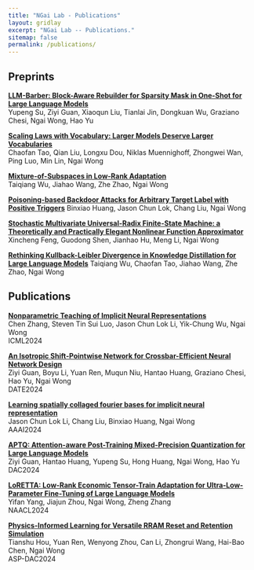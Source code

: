 ```yaml
---
title: "NGai Lab - Publications"
layout: gridlay
excerpt: "NGai Lab -- Publications."
sitemap: false
permalink: /publications/
---
```


## Preprints

**[LLM-Barber: Block-Aware Rebuilder for Sparsity Mask in One-Shot for Large Language Models](https://arxiv.org/abs/2408.10631)**  
Yupeng Su, Ziyi Guan, Xiaoqun Liu, Tianlai Jin, Dongkuan Wu, Graziano Chesi, Ngai Wong, Hao Yu


**[Scaling Laws with Vocabulary: Larger Models Deserve Larger Vocabularies](https://arxiv.org/abs/2407.13623)**  
Chaofan Tao, Qian Liu, Longxu Dou, Niklas Muennighoff, Zhongwei Wan, Ping Luo, Min Lin, Ngai Wong


**[Mixture-of-Subspaces in Low-Rank Adaptation](https://arxiv.org/abs/2406.11909)**  
Taiqiang Wu, Jiahao Wang, Zhe Zhao, Ngai Wong


**[Poisoning-based Backdoor Attacks for Arbitrary Target Label with Positive Triggers](https://arxiv.org/abs/2405.05573)**
Binxiao Huang, Jason Chun Lok, Chang Liu, Ngai Wong

**[Stochastic Multivariate Universal-Radix Finite-State Machine: a Theoretically and Practically Elegant Nonlinear Function Approximator](https://arxiv.org/pdf/2405.02356)**
Xincheng Feng, Guodong Shen, Jianhao Hu, Meng Li, Ngai Wong

**[Rethinking Kullback-Leibler Divergence in Knowledge Distillation for Large Language Models](https://arxiv.org/abs/2404.02657)** 
Taiqiang Wu, Chaofan Tao, Jiahao Wang, Zhe Zhao, Ngai Wong


## Publications

**[Nonparametric Teaching of Implicit Neural Representations](https://arxiv.org/abs/2405.10531)**  
Chen Zhang, Steven Tin Sui Luo, Jason Chun Lok Li, Yik-Chung Wu, Ngai Wong   
ICML2024

**[An Isotropic Shift-Pointwise Network for Crossbar-Efficient Neural Network Design](https://ieeexplore.ieee.org/document/10546743)**   
Ziyi Guan, Boyu Li, Yuan Ren, Muqun Niu, Hantao Huang, Graziano Chesi, Hao Yu, Ngai Wong  
DATE2024

**[Learning spatially collaged fourier bases for implicit neural representation](https://arxiv.org/abs/2312.17018)**   
Jason Chun Lok Li, Chang Liu, Binxiao Huang, Ngai Wong   
AAAI2024

**[APTQ: Attention-aware Post-Training Mixed-Precision Quantization for Large Language Models](https://arxiv.org/abs/2402.14866)**   
Ziyi Guan, Hantao Huang, Yupeng Su, Hong Huang, Ngai Wong, Hao Yu   
DAC2024

**[LoRETTA: Low-Rank Economic Tensor-Train Adaptation for Ultra-Low-Parameter Fine-Tuning of Large Language Models](https://arxiv.org/abs/2402.11417)**    
Yifan Yang, Jiajun Zhou, Ngai Wong, Zheng Zhang  
NAACL2024

**[Physics-Informed Learning for Versatile RRAM Reset and Retention Simulation](https://dl.acm.org/doi/10.1109/ASP-DAC58780.2024.10473856)**     
Tianshu Hou, Yuan Ren, Wenyong Zhou, Can Li, Zhongrui Wang, Hai-Bao Chen, Ngai Wong   
ASP-DAC2024

